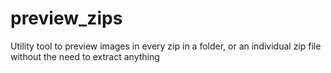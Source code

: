 # preview_zips
Utility tool to preview images in every zip in a folder, or an individual zip file without the need to extract anything
